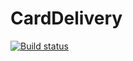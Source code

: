 # CardDelivery

[![Build status](https://ci.appveyor.com/api/projects/status/6ogvhllqjs4tjquj?svg=true)](https://ci.appveyor.com/project/Nikita-Glazov/carddelivery)
